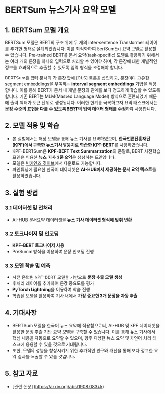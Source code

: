 # BERTSum 뉴스기사 요약 모델

## 1. BERTSum 모델 개요
BERTSum 모델은 BERT의 구조 위에 두 개의 inter-sentence Transformer 레이어를 추가한 형태로 설계되었습니다. 이를 최적화하여 BertSumExt 요약 모델로 활용할 수 있습니다. 
Pre-trained BERT를 문서 요약(task-specific) 모델로 활용하기 위해서는 여러 개의 문장을 하나의 입력으로 처리할 수 있어야 하며, 각 문장에 대한 개별적인 정보를 효과적으로 추출할 수 있도록 입력 형식을 조정해야 합니다. 

BERTSum은 입력 문서의 각 문장 앞에 [CLS] 토큰을 삽입하고, 문장마다 고유한 segment embeddings을 부여하는 **interval segment embeddings** 기법을 적용합니다. 이를 통해 BERT가 문서 내 개별 문장의 관계를 보다 정교하게 학습할 수 있도록 합니다. 기존 BERT는 MLM(Masked Language Model) 방식으로 훈련되었기 때문에 출력 벡터가 토큰 단위로 생성됩니다. 이러한 한계를 극복하고자 요약 태스크에서는 **문장 수준의 표현을 다룰 수 있도록 BERT의 입력 데이터 형태를 수정**하여 사용합니다.

## 2. 모델 적용 및 학습
- 본 실험에서는 해당 모델을 통해 뉴스 기사를 요약하였으며, **한국언론진흥재단(KPF)에서 구축한 뉴스기사 말뭉치로 학습한 KPF-BERT**를 사용하였습니다. 
- KPF-BERTSum은 **KPF-BERT Text Summarization**의 준말로, BERT 사전학습 모델을 이용한 **뉴스 기사 3줄 요약**을 생성하는 모델입니다.
- 모델은 [빅카인즈 깃허브](https://github.com/KPFBERT/kpfbert)에서 다운로드 가능합니다. 
- 파인튜닝에 필요한 한국어 데이터셋은 **AI-HUB에서 제공하는 문서 요약 텍스트**를 활용하였습니다. 

## 3. 실험 방법
### 3.1 데이터셋 및 전처리
- AI-HUB 문서요약 데이터셋을 **뉴스 기사 데이터셋 형식에 맞춰 변환**

### 3.2 토크나이저 및 인코딩
- **KPF-BERT 토크나이저 사용**
- PreSumm 방식을 이용하여 문장 인코딩 진행

### 3.3 모델 학습 및 예측
- 사전 훈련된 KPF-BERT 모델을 기반으로 **문장 추출 모델 생성**
- 후처리 레이어를 추가하여 문장 중요도를 평가
- **PyTorch Lightning**을 이용하여 학습 진행
- 학습된 모델을 활용하여 기사 내에서 **가장 중요한 3개 문장을 자동 추출**

## 4. 기대사항
- BERTSum 모델을 한국어 뉴스 요약에 적용함으로써, AI-HUB 및 KPF 데이터셋을 활용한 문장 추출 기반 요약 모델을 구축할 수 있습니다. 이를 통해 뉴스 기사에서 핵심 내용을 자동으로 요약할 수 있으며, 향후 다양한 뉴스 요약 및 자연어 처리 태스크에 응용할 수 있을 것으로 기대됩니다.
- 또한, 모델의 성능을 향상시키기 위한 추가적인 연구와 개선을 통해 보다 정교한 요약 결과를 도출할 수 있을 것입니다.

## 5. 참고 자료
- [관련 논문] (https://arxiv.org/abs/1908.08345)

